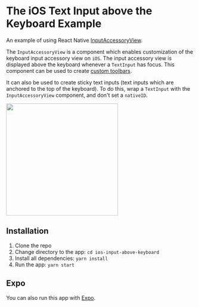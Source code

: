 # The iOS Text Input above the Keyboard Example

An example of using React Native [InputAccessoryView](https://facebook.github.io/react-native/docs/inputaccessoryview).

The `InputAccessoryView` is a component which enables customization of the keyboard input accessory view on `iOS`. The input accessory view is displayed above the keyboard whenever a `TextInput` has focus. This component can be used to create [custom toolbars](https://github.com/vladimir-vovk/ios-numpad-keyboard-with-custom-button).


It can also be used to create sticky text inputs (text inputs which are anchored to the top of the keyboard). To do this, wrap a `TextInput` with the `InputAccessoryView` component, and don't set a `nativeID`. 


<img src="./screen.gif" width="300"></img>

## Installation

1. Clone the repo
2. Change directory to the app: `cd ios-input-above-keyboard`
3. Install all dependencies: `yarn install`
4. Run the app: `yarn start`

## Expo

You can also run this app with [Expo](https://exp.host/@vladimir_vovk/ios-input-above-keyboard).
